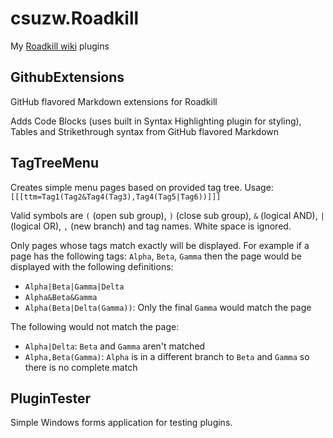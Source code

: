 # csuzw.Roadkill

My [Roadkill wiki](http://www.roadkillwiki.net/) plugins

## GithubExtensions

GitHub flavored Markdown extensions for Roadkill

Adds Code Blocks (uses built in Syntax Highlighting plugin for styling), Tables and Strikethrough syntax from GitHub flavored Markdown

## TagTreeMenu

Creates simple menu pages based on provided tag tree.  Usage: `[[[ttm=Tag1(Tag2&Tag4(Tag3),Tag4(Tag5|Tag6))]]]`

Valid symbols are `(` (open sub group), `)` (close sub group), `&` (logical AND), `|` (logical OR), `,` (new branch) and tag names.  White space is ignored.  

Only pages whose tags match exactly will be displayed.  For example if a page has the following tags: `Alpha`, `Beta`, `Gamma` then the page would be displayed with the following definitions:
* `Alpha|Beta|Gamma|Delta`
* `Alpha&Beta&Gamma`
* `Alpha(Beta|Delta(Gamma))`: Only the final `Gamma` would match the page

The following would not match the page:
* `Alpha|Delta`: `Beta` and `Gamma` aren't matched
* `Alpha,Beta(Gamma)`: `Alpha` is in a different branch to `Beta` and `Gamma` so there is no complete match

## PluginTester

Simple Windows forms application for testing plugins.
